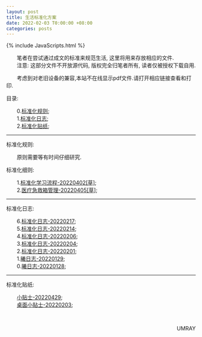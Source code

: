 ```yaml
---
layout: post
title: 生活标准化方案
date: 2022-02-03 T0:00:00 +08:00
categories: posts
---
```


{% include JavaScripts.html %}

&emsp;&emsp;笔者在尝试通过成文的标准来规范生活, 这里将用来存放相应的文件.  
&emsp;&emsp;注意: 这部分文件不开放源代码, 版权完全归笔者所有, 读者仅被授权下载自用.  


&emsp;&emsp;考虑到对老旧设备的兼容,本站不在线显示pdf文件.请打开相应链接查看和打印.  


目录:  

&emsp;&emsp;0.[标准化规则](#StandardPrinciple);  
&emsp;&emsp;1.[标准化日志](#StandardLog);  
&emsp;&emsp;2.[标准化贴纸](#StandardStick);  

* * *
<div id="StandardPrinciple"></div>
标准化规则:  

&emsp;&emsp;原则需要等有时间仔细研究.  

标准化细则:  

&emsp;&emsp;1.[标准化学习流程-20220402[草]](/include/StandardLife/StandardLaw/标准化学习流程(20220402[草]).pdf);  
&emsp;&emsp;2.[医疗急救箱管理-20220405[草]](/include/StandardLife/StandardLaw/医疗急救箱管理(20220405[草]).pdf);  

* * *
<div id="StandardLog"></div>
标准化日志:  

&emsp;&emsp;6.[标准化日志-20220217](/include/StandardLife/StandardLog/标准化日志-20220217.pdf);  
&emsp;&emsp;5.[标准化日志-20220214](/include/StandardLife/StandardLog/标准化日志-20220214.pdf);  
&emsp;&emsp;4.[标准化日志-20220206](/include/StandardLife/StandardLog/标准化日志-20220206.pdf);  
&emsp;&emsp;3.[标准化日志-20220204](/include/StandardLife/StandardLog/标准化日志-20220204.pdf);  
&emsp;&emsp;2.[标准化日志-20220201](/include/StandardLife/StandardLog/标准化日志-20220201.pdf);  
&emsp;&emsp;1.[曦日志-20220129](/include/StandardLife/StandardLog/曦日志-20220129.pdf);  
&emsp;&emsp;0.[曦日志-20220128](/include/StandardLife/StandardLog/曦日志-20220128.pdf);  

* * *
<div id="StandardStick"></div>
标准化贴纸:  

&emsp;&emsp;[小贴士-20220429](/include/StandardLife/StandardStick/小贴士-20220429.pdf);  
&emsp;&emsp;[桌面小贴士-20220203](/include/StandardLife/StandardStick/桌面小贴士-20220203.pdf);  



&emsp;&emsp;
<p align="right">UMRAY</p>

